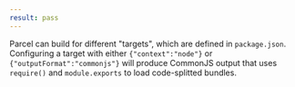 ```yaml
---
result: pass
---
```


Parcel can build for different "targets", which are defined in `package.json`. Configuring a target with either `{"context":"node"}` or `{"outputFormat":"commonjs"}` will produce CommonJS output that uses `require()` and `module.exports` to load code-splitted bundles.
